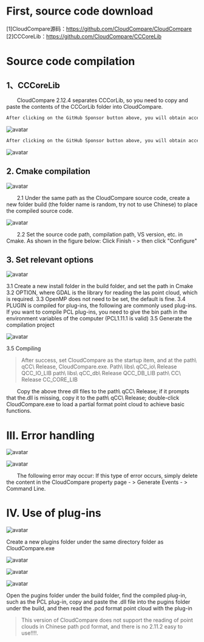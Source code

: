 #  First, source code download 

 [1]CloudCompare源码：https://github.com/CloudCompare/CloudCompare [2]CCCoreLib：https://github.com/CloudCompare/CCCoreLib 

#  Source code compilation 

##  1、CCCoreLib 

   CloudCompare 2.12.4 separates CCCorLib, so you need to copy and paste the contents of the CCCorLib folder into CloudCompare. 

  ```python  
After clicking on the GitHub Sponsor button above, you will obtain access permissions to my private code repository ( https://github.com/slowlon/my_code_bar ) to view this blog code. By searching the code number of this blog, you can find the code you need, code number is: 2024020309574275194
  ```  
 ![avatar]( 656445cc54624669809ee490b38d704d.png) 

  ```python  
After clicking on the GitHub Sponsor button above, you will obtain access permissions to my private code repository ( https://github.com/slowlon/my_code_bar ) to view this blog code. By searching the code number of this blog, you can find the code you need, code number is: 2024020309574275194
  ```  
 ![avatar]( 0b5b515871c547ea94f05b0815571d68.png) 

##  2. Cmake compilation 

 ![avatar]( c25773a6a31c461eb53c86eef27c4ed5.png) 

   2.1 Under the same path as the CloudCompare source code, create a new folder build (the folder name is random, try not to use Chinese) to place the compiled source code.  

 ![avatar]( 7cfa4b668a15484aa4535c2e95fb402b.png) 

   2.2 Set the source code path, compilation path, VS version, etc. in Cmake. As shown in the figure below: Click Finish - > then click "Configure" 

##  3. Set relevant options 

 ![avatar]( ff037172905d444192e4f3c700ac2b2b.png) 

 3.1 Create a new install folder in the build folder, and set the path in Cmake 3.2 OPTION, where GDAL is the library for reading the las point cloud, which is required. 3.3 OpenMP does not need to be set, the default is fine. 3.4 PLUGIN is compiled for plug-ins, the following are commonly used plug-ins. If you want to compile PCL plug-ins, you need to give the bin path in the environment variables of the computer (PCL1.11.1 is valid) 3.5 Generate the compilation project  

 ![avatar]( 3df33be3430044df9153538a477aecf5.png) 

 3.5 Compiling  

>  After success, set CloudCompare as the startup item, and at the path\ qCC\ Release, CloudCompare.exe. Path\ libs\ qCC_io\ Release QCC_IO_LIB path\ libs\ qCC_db\ Release QCC_DB_LIB path\ CC\ Release CC_CORE_LIB 

   Copy the above three dll files to the path\ qCC\ Release; if it prompts that the.dll is missing, copy it to the path\ qCC\ Release; double-click CloudCompare.exe to load a partial format point cloud to achieve basic functions. 

#  III. Error handling 

 ![avatar]( 17c8e56f91fe4733998b406d2f4750de.png) 

 ![avatar]( 9280660fdeae4579a6898b207cd22706.png) 

   The following error may occur: If this type of error occurs, simply delete the content in the CloudCompare property page - > Generate Events - > Command Line.  

#  IV. Use of plug-ins 

 ![avatar]( 0858140d2b9f45b7b5f0861bf9a0e45a.png) 

 Create a new plugins folder under the same directory folder as CloudCompare.exe  

 ![avatar]( ba23b6d731914e29b729b1cbc9566a49.png) 

 ![avatar]( 80937fe16ba64c638a0ddff30b7a6e69.png) 

 ![avatar]( 72491421b48e462e9fc1b28edeff3a19.png) 

 Open the pugins folder under the build folder, find the compiled plug-in, such as the PCL plug-in, copy and paste the .dll file into the pugins folder under the build, and then read the .pcd format point cloud with the plug-in  

>  This version of CloudCompare does not support the reading of point clouds in Chinese path pcd format, and there is no 2.11.2 easy to use!!!!. 

